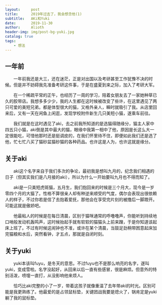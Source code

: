 ```yaml
---
layout:     post
title:      2019年过去了，我会想念他(1)
subtitle:   AKi和Yuki
date:       2019-11-30
author:     Alioth
header-img: img/post-bg-yuki.jpg
catalog: true
tags:
    - 想法
---
```



## 一年前

&ensp;&ensp;&ensp;&ensp;一年前我还是大三，还在迷茫，正是对出国以及考研甚至工作犹豫不决的时候。但是并不妨碍我先准备考研这件事，于是在盛夏到来之际，加入了考研大军。

&ensp;&ensp;&ensp;&ensp;在一个稀疏平常的正午，也经历了一周的学习，陪着女朋友去了一家她种草已久的胶带店。我想多多少少，我的人生都在这时候被改变了些许，在这里遇见了两只可爱的美短兄弟。都是体型很大的猫，又格外亲人，瞬时就吸引了我。从店里回来后，又有一天在闲鱼上闲逛，发现学校附件新生几只美短小猫，遂乘车前往。

&ensp;&ensp;&ensp;&ensp;我们就是在这时遇见了aki，去之前我所知道的是选猫得随缘分，猫主人家中四五只小猫，aki倒是其中最大的猫，眼缘中我第一相中了他，原因是长这么大一定很能吃，可惜他那时还是挺调皮的，在我们怀里待不住，即便如此我们还是选了他，忙七忙八买了猫砂盆猫砂猫的各种药品。也许这是人为，也许这就是缘分。

## 关于aki

&ensp;&ensp;&ensp;&ensp;aki这个名字来自于我们多次的争论，最初我是想叫九月的，纪念我们相遇的日子（但其实我们是八月接的aki），所以为什么一开始要叫九月也不得而知了。

&ensp;&ensp;&ensp;&ensp;aki是一只美短虎斑猫，五月生，我们抱回来的时候是三个月大，现今是一岁零四个月的大猫了。性格不算很亲人却有种逆来顺受的气度，偶尔会表现出很依赖人的样子，不过你若是信了去抱着爱抚，那他会在享受完片刻的被撸后一脚蹬开。可能这就是傲娇吧。

&ensp;&ensp;&ensp;&ensp;他最粘人的时候是在每日清晨，区别于猫咪通常的呼噜噜声，你能听到持续地口哨般发动机轰鸣声，这时候抬起手就有软软的猫猫头上前来蹭，于是你知道该起床上班了。不过有时候这闹钟也不准，或许在某个清晨，当鼓足劲稍带困意起床加完猫粮和水后，突然看钟，才五点，那就是自闭时刻。

## 关于yuki

&ensp;&ensp;&ensp;&ensp;yuki本该叫fuyu，是冬天的意思。不过fuyu也不是那么响亮的名字，遂叫yuki，变成雪啦。名字没起好，从回来以后一直有些感冒，很是麻烦。但意外的特别活泼，喷嚏一直打，从没影响他来烦人。

&ensp;&ensp;&ensp;&ensp;恰巧比aki完整的小了一岁，带着这孩子就像重温了去年带aki的时光。区别可能是我更熟练了。他最爱的是占领鼠标垫，关键团战我要是熄火了，锅肯定是yuki躺了我的鼠标垫。

